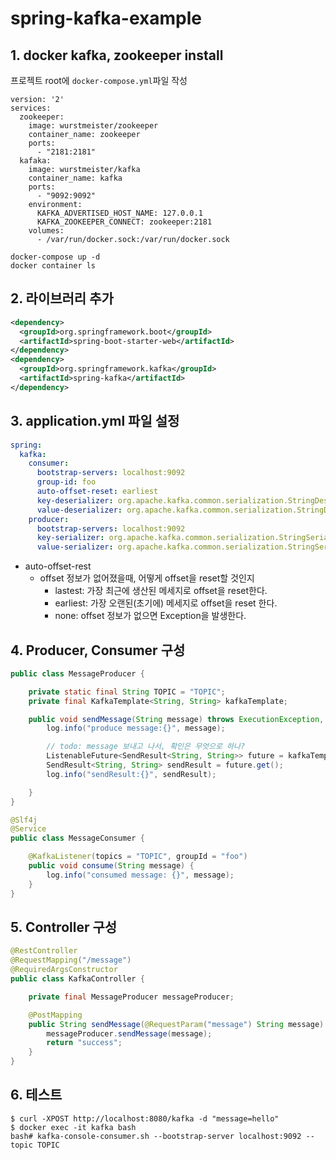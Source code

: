 # spring-kafka-example

## 1. docker kafka, zookeeper install 

프로젝트 root에 `docker-compose.yml`파일 작성 
```properties
version: '2'
services:
  zookeeper:
    image: wurstmeister/zookeeper
    container_name: zookeeper
    ports:
      - "2181:2181"
  kafaka:
    image: wurstmeister/kafka
    container_name: kafka
    ports:
      - "9092:9092"
    environment:
      KAFKA_ADVERTISED_HOST_NAME: 127.0.0.1
      KAFKA_ZOOKEEPER_CONNECT: zookeeper:2181
    volumes:
      - /var/run/docker.sock:/var/run/docker.sock
```

```shell script
docker-compose up -d 
docker container ls  
```



## 2. 라이브러리 추가 
```xml
<dependency>
  <groupId>org.springframework.boot</groupId>
  <artifactId>spring-boot-starter-web</artifactId>
</dependency>
<dependency>
  <groupId>org.springframework.kafka</groupId>
  <artifactId>spring-kafka</artifactId>
</dependency>
```

## 3. application.yml 파일 설정 
```yml
spring:
  kafka:
    consumer:
      bootstrap-servers: localhost:9092
      group-id: foo
      auto-offset-reset: earliest
      key-deserializer: org.apache.kafka.common.serialization.StringDeserializer
      value-deserializer: org.apache.kafka.common.serialization.StringDeserializer
    producer:
      bootstrap-servers: localhost:9092
      key-serializer: org.apache.kafka.common.serialization.StringSerializer
      value-serializer: org.apache.kafka.common.serialization.StringSerializer
```
- auto-offset-rest
    - offset 정보가 없어졌을때, 어떻게 offset을 reset할 것인지 
        - lastest: 가장 최근에 생산된 메세지로 offset을 reset한다.
        - earliest: 가장 오랜된(초기에) 메세지로 offset을 reset 한다.
        - none: offset 정보가 없으면 Exception을 발생한다.     



## 4. Producer, Consumer 구성 
```java
public class MessageProducer {

    private static final String TOPIC = "TOPIC";
    private final KafkaTemplate<String, String> kafkaTemplate;

    public void sendMessage(String message) throws ExecutionException, InterruptedException {
        log.info("produce message:{}", message);

        // todo: message 보내고 나서, 확인은 무엇으로 하나?
        ListenableFuture<SendResult<String, String>> future = kafkaTemplate.send(TOPIC, message);
        SendResult<String, String> sendResult = future.get();
        log.info("sendResult:{}", sendResult);

    }
}
```


```java
@Slf4j
@Service
public class MessageConsumer {

    @KafkaListener(topics = "TOPIC", groupId = "foo")
    public void consume(String message) {
        log.info("consumed message: {}", message);
    }
}
```
## 5. Controller 구성
```java
@RestController
@RequestMapping("/message")
@RequiredArgsConstructor
public class KafkaController {

    private final MessageProducer messageProducer;

    @PostMapping
    public String sendMessage(@RequestParam("message") String message) throws ExecutionException, InterruptedException {
        messageProducer.sendMessage(message);
        return "success";
    }
}
```

## 6. 테스트 
```shell script
$ curl -XPOST http://localhost:8080/kafka -d "message=hello"
$ docker exec -it kafka bash 
bash# kafka-console-consumer.sh --bootstrap-server localhost:9092 --topic TOPIC
```
